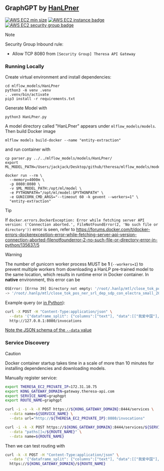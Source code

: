 GraphGPT by [HanLPner](https://github.com/QubitPi/HanLP)
--------------------------------------------------------

[![AWS EC2 min size][AWS EC2 min size]](https://aws.amazon.com/ec2/instance-types/)
[![AWS EC2 instance badge][AWS EC2 instance badge]][AWS EC2 instance URL]
[![AWS EC2 security group badge][AWS EC2 security group badge]][AWS EC2 security group URL]


> [!NOTE]
> 
> Security Group Inbound rule:
> 
> - Allow TCP 8080 from `[Security Group] Theresa API Gateway`

### Running Locally

Create virtual environment and install dependencies:

```console
cd mlflow_models/HanLPner
python3 -m venv .venv
. .venv/bin/activate
pip3 install -r requirements.txt
```

Generate Model with

```console
python3 HanLPner.py
```

A model directory called "HanLPner" appears under `mlflow_models/models`. Then build Docker image

```console
mlflow models build-docker --name "entity-extraction"
```

and run container with

```console
cp parser.py ../../mlflow_models/models/HanLPner/
export ML_MODEL_PATH=/Users/jackjack/Desktop/github/theresa/mlflow_models/models/HanLPner

docker run --rm \
  --memory=4000m \
  -p 8080:8080 \
  -v $ML_MODEL_PATH:/opt/ml/model \
  -e PYTHONPATH="/opt/ml/model:$PYTHONPATH" \
  -e GUNICORN_CMD_ARGS="--timeout 60 -k gevent --workers=1" \
  "entity-extraction"
```

> [!TIP]
> If `docker.errors.DockerException: Error while fetching server API version: ('Connection aborted.', FileNotFoundError(2, 'No such file or directory'))`
> error is seen, refer to
> https://forums.docker.com/t/docker-errors-dockerexception-error-while-fetching-server-api-version-connection-aborted-filenotfounderror-2-no-such-file-or-directory-error-in-python/135637/5

> [!WARNING]
> The number of gunicorn worker process MUST be **1** (`--workers=1`) to prevent multiple workers from downloading a
> HanLP pre-trained model to the same location, which results in runtime error in Docker container. In **native**
> environment, this error can be
> 
> ```bash
> OSError: [Errno 39] Directory not empty: '/root/.hanlp/mtl/close_tok_pos_ner_srl_dep_sdp_con_electra_small_20210304_135840'
> -> '/root/.hanlp/mtl/close_tok_pos_ner_srl_dep_sdp_con_electra_small_20210111_124159'
> ```

Example query (or [in Python](https://huggingface.co/spaces/QubitPi/named-entity-recognition/blob/main/app.py)):

```bash
curl -X POST -H "Content-Type:application/json" \
  --data '{"dataframe_split": {"columns":["text"], "data":[["我爱中国"], ["米哈游成立于2011年,致力于为用户提供美好的、超出预期的产品与内容。米哈游多年来秉持技术自主创新,坚持走原创精品之路,围绕原创IP打造了涵盖漫画、动画、游戏、音乐、小说及动漫周边的全产业链。"]]}}' \
  http://127.0.0.1:8080/invocations
```

[Note the JSON schema of the `--data` value](https://stackoverflow.com/a/75104855)

### Service Discovery

> [!CAUTION]
>
> Docker container startup takes time in a scale of more than 10 minutes for installing dependencies and downloading
> models.

Manually register service:

```bash
export THERESA_EC2_PRIVATE_IP=172.31.10.75
export KONG_GATEWAY_DOMAIN=gateway.theresa-api.com
export SERVICE_NAME=graphgpt
export ROUTE_NAME=graphgpt

curl -i -s -k -X POST https://${KONG_GATEWAY_DOMAIN}:8444/services \
  --data name=${SERVICE_NAME} \
  --data url="http://${THERESA_EC2_PRIVATE_IP}:8080/invocations"

curl -i -k -X POST https://${KONG_GATEWAY_DOMAIN}:8444/services/${SERVICE_NAME}/routes \
  --data "paths[]=/${ROUTE_NAME}" \
  --data name=${ROUTE_NAME}
```

Then we can test routing with

```bash
curl -k -X POST -H "Content-Type:application/json" \
  --data '{"dataframe_split": {"columns":["text"], "data":[["我爱中国"], ["米哈游成立于2011年,致力于为用户提供美好的、超出预期的产品与内容。米哈游多年  来秉持技术自主创新,坚持走原创精品之路,围绕原创IP打造了涵盖漫画、动画、游戏、音乐、小说及动漫周边的全产业链。"]]}}' \
  https://${KONG_GATEWAY_DOMAIN}/${ROUTE_NAME}
```

[AWS EC2 instance badge]: https://img.shields.io/badge/EC2-Theresa%20NER-FF9902?style=for-the-badge&logo=amazonec2&logoColor=white
[AWS EC2 instance URL]: https://us-west-1.console.aws.amazon.com/ec2/home?region=us-west-1#Instances:instance-state-local=running;tag:Name=Theresa%20NER;v=3;$case=tags:true%5C,client:false;$regex=tags:false%5C,client:false;sort=desc:launchTime
[AWS EC2 min size]: https://img.shields.io/badge/EC2-%E2%89%A5t2.large-FF9902?style=for-the-badge&logo=amazonec2&logoColor=white
[AWS EC2 security group badge]: https://img.shields.io/badge/Security%20Group-Theresa%20NER-FF9902?style=for-the-badge&logo=amazonec2&logoColor=white
[AWS EC2 security group URL]: https://us-west-1.console.aws.amazon.com/ec2/home?region=us-west-1#SecurityGroups:v=3;group-name=Theresa%20NER
